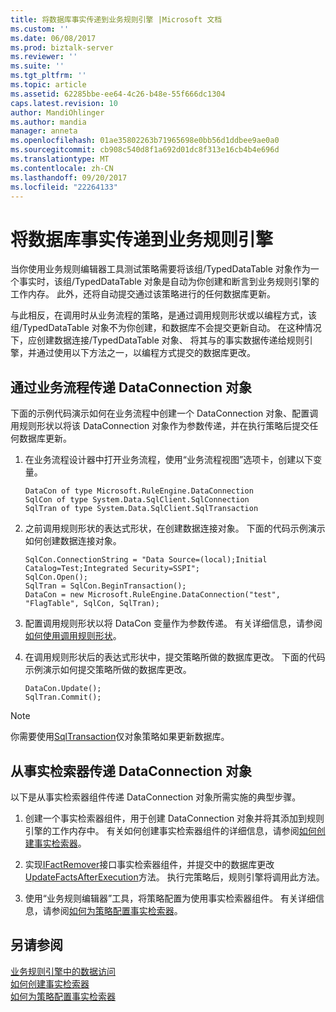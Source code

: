 ```yaml
---
title: 将数据库事实传递到业务规则引擎 |Microsoft 文档
ms.custom: ''
ms.date: 06/08/2017
ms.prod: biztalk-server
ms.reviewer: ''
ms.suite: ''
ms.tgt_pltfrm: ''
ms.topic: article
ms.assetid: 62285bbe-ee64-4c26-b48e-55f666dc1304
caps.latest.revision: 10
author: MandiOhlinger
ms.author: mandia
manager: anneta
ms.openlocfilehash: 01ae35802263b71965698e0bb56d1ddbee9ae0a0
ms.sourcegitcommit: cb908c540d8f1a692d01dc8f313e16cb4b4e696d
ms.translationtype: MT
ms.contentlocale: zh-CN
ms.lasthandoff: 09/20/2017
ms.locfileid: "22264133"
---
```

# <a name="passing-database-facts-to-the-business-rule-engine"></a>将数据库事实传递到业务规则引擎
当你使用业务规则编辑器工具测试策略需要将该组/TypedDataTable 对象作为一个事实时，该组/TypedDataTable 对象是自动为你创建和断言到业务规则引擎的工作内存。 此外，还将自动提交通过该策略进行的任何数据库更新。  
  
 与此相反，在调用时从业务流程的策略，是通过调用规则形状或以编程方式，该组/TypedDataTable 对象不为你创建，和数据库不会提交更新自动。 在这种情况下，应创建数据连接/TypedDataTable 对象、 将其与的事实数据传递给规则引擎，并通过使用以下方法之一，以编程方式提交的数据库更改。  
  
## <a name="passing-a-dataconnection-object-from-an-orchestration"></a>通过业务流程传递 DataConnection 对象  
 下面的示例代码演示如何在业务流程中创建一个 DataConnection 对象、配置调用规则形状以将该 DataConnection 对象作为参数传递，并在执行策略后提交任何数据库更新。  
  
1.  在业务流程设计器中打开业务流程，使用“业务流程视图”选项卡，创建以下变量。  
  
    ```  
    DataCon of type Microsoft.RuleEngine.DataConnection   
    SqlCon of type System.Data.SqlClient.SqlConnection   
    SqlTran of type System.Data.SqlClient.SqlTransaction   
    ```  
  
2.  之前调用规则形状的表达式形状，在创建数据连接对象。 下面的代码示例演示如何创建数据连接对象。  
  
    ```  
    SqlCon.ConnectionString = "Data Source=(local);Initial Catalog=Test;Integrated Security=SSPI";   
    SqlCon.Open();   
    SqlTran = SqlCon.BeginTransaction();   
    DataCon = new Microsoft.RuleEngine.DataConnection("test", "FlagTable", SqlCon, SqlTran);    
    ```  
  
3.  配置调用规则形状以将 DataCon 变量作为参数传递。 有关详细信息，请参阅[如何使用调用规则形状](../core/how-to-use-the-call-rules-shape.md)。  
  
4.  在调用规则形状后的表达式形状中，提交策略所做的数据库更改。 下面的代码示例演示如何提交策略所做的数据库更改。  
  
    ```  
    DataCon.Update();   
    SqlTran.Commit();  
    ```  
  
> [!NOTE]
>  你需要使用[SqlTransaction](http://msdn.microsoft.com/library/system.data.sqlclient.sqltransaction.aspx)仅对象策略如果更新数据库。  
  
## <a name="passing-a-dataconnection-object-from-a-fact-retriever"></a>从事实检索器传递 DataConnection 对象  
 以下是从事实检索器组件传递 DataConnection 对象所需实施的典型步骤。  
  
1.  创建一个事实检索器组件，用于创建 DataConnection 对象并将其添加到规则引擎的工作内存中。 有关如何创建事实检索器组件的详细信息，请参阅[如何创建事实检索器](../core/how-to-create-a-fact-retriever.md)。  
  
2.  实现[IFactRemover](http://msdn.microsoft.com/library/Microsoft.RuleEngine.IFactRemover.aspx)接口事实检索器组件，并提交中的数据库更改[UpdateFactsAfterExecution](http://msdn.microsoft.com/library/microsoft.ruleengine.ifactremover.updatefactsafterexecution.aspx)方法。 执行完策略后，规则引擎将调用此方法。  
  
3.  使用“业务规则编辑器”工具，将策略配置为使用事实检索器组件。 有关详细信息，请参阅[如何为策略配置事实检索器](../core/how-to-configure-a-fact-retriever-for-a-policy.md)。  
  
## <a name="see-also"></a>另请参阅  
 [业务规则引擎中的数据访问](../core/data-access-in-the-business-rule-engine.md)   
 [如何创建事实检索器](../core/how-to-create-a-fact-retriever.md)   
 [如何为策略配置事实检索器](../core/how-to-configure-a-fact-retriever-for-a-policy.md)
